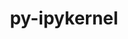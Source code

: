 ---
title: "py-ipykernel"
layout: cache
categories: [package, develop-2024-02-18]
meta: {"versions": ["6.23.1"], "compilers": ["gcc@=11.1.0", "gcc@=11.4.0", "gcc@=9.4.0", "oneapi@=2024.0.0"], "oss": ["ubuntu20.04", "ubuntu22.04"], "platforms": ["linux"], "targets": ["neoverse_v1", "neoverse_v2", "ppc64le", "x86_64_v3"], "stacks": ["data-vis-sdk", "e4s", "e4s-neoverse-v2", "e4s-neoverse_v1", "e4s-oneapi", "e4s-power", "root"], "num_specs": 18, "num_specs_by_stack": {"e4s-neoverse_v1": 3, "root": 18, "e4s-power": 3, "data-vis-sdk": 2, "e4s": 4, "e4s-neoverse-v2": 3, "e4s-oneapi": 3}}
spec_details: [{"hash": "pm5djo63cxxp2ziagr27ouhlc7rd6nmr", "compiler": "gcc@=11.4.0", "versions": ["6.23.1"], "os": "ubuntu20.04", "platform": "linux", "target": "neoverse_v1", "variants": ["build_system=python_pip"], "stacks": ["e4s-neoverse_v1", "root"], "size": "-", "tarball": "https://binaries.spack.io/develop-2024-02-18/build_cache/linux-ubuntu20.04-neoverse_v1/gcc-11.4.0/py-ipykernel-6.23.1/linux-ubuntu20.04-neoverse_v1-gcc-11.4.0-py-ipykernel-6.23.1-pm5djo63cxxp2ziagr27ouhlc7rd6nmr.spack"}, {"hash": "rp52a7lvb5s4imzxm2bkd6bteneedjgj", "compiler": "gcc@=11.4.0", "versions": ["6.23.1"], "os": "ubuntu20.04", "platform": "linux", "target": "neoverse_v1", "variants": ["build_system=python_pip"], "stacks": ["e4s-neoverse_v1", "root"], "size": "-", "tarball": "https://binaries.spack.io/develop-2024-02-18/build_cache/linux-ubuntu20.04-neoverse_v1/gcc-11.4.0/py-ipykernel-6.23.1/linux-ubuntu20.04-neoverse_v1-gcc-11.4.0-py-ipykernel-6.23.1-rp52a7lvb5s4imzxm2bkd6bteneedjgj.spack"}, {"hash": "3vxpssoroldlg7huaexzkg34er7e55gy", "compiler": "gcc@=11.4.0", "versions": ["6.23.1"], "os": "ubuntu20.04", "platform": "linux", "target": "neoverse_v1", "variants": ["build_system=python_pip"], "stacks": ["e4s-neoverse_v1", "root"], "size": "-", "tarball": "https://binaries.spack.io/develop-2024-02-18/build_cache/linux-ubuntu20.04-neoverse_v1/gcc-11.4.0/py-ipykernel-6.23.1/linux-ubuntu20.04-neoverse_v1-gcc-11.4.0-py-ipykernel-6.23.1-3vxpssoroldlg7huaexzkg34er7e55gy.spack"}, {"hash": "o537vwjaakcdokzo3cabcwrtict2pusk", "compiler": "gcc@=9.4.0", "versions": ["6.23.1"], "os": "ubuntu20.04", "platform": "linux", "target": "ppc64le", "variants": ["build_system=python_pip"], "stacks": ["e4s-power", "root"], "size": "-", "tarball": "https://binaries.spack.io/develop-2024-02-18/build_cache/linux-ubuntu20.04-ppc64le/gcc-9.4.0/py-ipykernel-6.23.1/linux-ubuntu20.04-ppc64le-gcc-9.4.0-py-ipykernel-6.23.1-o537vwjaakcdokzo3cabcwrtict2pusk.spack"}, {"hash": "pyztps2owcizmgb6lb27n3q7pzts3erc", "compiler": "gcc@=9.4.0", "versions": ["6.23.1"], "os": "ubuntu20.04", "platform": "linux", "target": "ppc64le", "variants": ["build_system=python_pip"], "stacks": ["e4s-power", "root"], "size": "-", "tarball": "https://binaries.spack.io/develop-2024-02-18/build_cache/linux-ubuntu20.04-ppc64le/gcc-9.4.0/py-ipykernel-6.23.1/linux-ubuntu20.04-ppc64le-gcc-9.4.0-py-ipykernel-6.23.1-pyztps2owcizmgb6lb27n3q7pzts3erc.spack"}, {"hash": "soyzqphkvc6xe225weirghzeiikwjjz5", "compiler": "gcc@=9.4.0", "versions": ["6.23.1"], "os": "ubuntu20.04", "platform": "linux", "target": "ppc64le", "variants": ["build_system=python_pip"], "stacks": ["e4s-power", "root"], "size": "-", "tarball": "https://binaries.spack.io/develop-2024-02-18/build_cache/linux-ubuntu20.04-ppc64le/gcc-9.4.0/py-ipykernel-6.23.1/linux-ubuntu20.04-ppc64le-gcc-9.4.0-py-ipykernel-6.23.1-soyzqphkvc6xe225weirghzeiikwjjz5.spack"}, {"hash": "km4tllilovm5h5tnom5arqgggrff3dyi", "compiler": "gcc@=11.1.0", "versions": ["6.23.1"], "os": "ubuntu20.04", "platform": "linux", "target": "x86_64_v3", "variants": ["build_system=python_pip"], "stacks": ["root", "data-vis-sdk"], "size": "-", "tarball": "https://binaries.spack.io/develop-2024-02-18/build_cache/linux-ubuntu20.04-x86_64_v3/gcc-11.1.0/py-ipykernel-6.23.1/linux-ubuntu20.04-x86_64_v3-gcc-11.1.0-py-ipykernel-6.23.1-km4tllilovm5h5tnom5arqgggrff3dyi.spack"}, {"hash": "bjrajriv44gl4mnnhcpmpghwkvnemzqv", "compiler": "gcc@=11.1.0", "versions": ["6.23.1"], "os": "ubuntu20.04", "platform": "linux", "target": "x86_64_v3", "variants": ["build_system=python_pip"], "stacks": ["root", "data-vis-sdk"], "size": "-", "tarball": "https://binaries.spack.io/develop-2024-02-18/build_cache/linux-ubuntu20.04-x86_64_v3/gcc-11.1.0/py-ipykernel-6.23.1/linux-ubuntu20.04-x86_64_v3-gcc-11.1.0-py-ipykernel-6.23.1-bjrajriv44gl4mnnhcpmpghwkvnemzqv.spack"}, {"hash": "cmgsmxossp7bzxtyu65ppenx7qiz6646", "compiler": "gcc@=11.4.0", "versions": ["6.23.1"], "os": "ubuntu20.04", "platform": "linux", "target": "x86_64_v3", "variants": ["build_system=python_pip"], "stacks": ["e4s", "root"], "size": "-", "tarball": "https://binaries.spack.io/develop-2024-02-18/build_cache/linux-ubuntu20.04-x86_64_v3/gcc-11.4.0/py-ipykernel-6.23.1/linux-ubuntu20.04-x86_64_v3-gcc-11.4.0-py-ipykernel-6.23.1-cmgsmxossp7bzxtyu65ppenx7qiz6646.spack"}, {"hash": "xuqr7droa4tgqwyklt5kjden4aj7ssoj", "compiler": "gcc@=11.4.0", "versions": ["6.23.1"], "os": "ubuntu20.04", "platform": "linux", "target": "x86_64_v3", "variants": ["build_system=python_pip"], "stacks": ["e4s", "root"], "size": "-", "tarball": "https://binaries.spack.io/develop-2024-02-18/build_cache/linux-ubuntu20.04-x86_64_v3/gcc-11.4.0/py-ipykernel-6.23.1/linux-ubuntu20.04-x86_64_v3-gcc-11.4.0-py-ipykernel-6.23.1-xuqr7droa4tgqwyklt5kjden4aj7ssoj.spack"}, {"hash": "tzri6jmq6xxupfjzdgocxxn2jajxkby7", "compiler": "gcc@=11.4.0", "versions": ["6.23.1"], "os": "ubuntu20.04", "platform": "linux", "target": "x86_64_v3", "variants": ["build_system=python_pip"], "stacks": ["e4s", "root"], "size": "-", "tarball": "https://binaries.spack.io/develop-2024-02-18/build_cache/linux-ubuntu20.04-x86_64_v3/gcc-11.4.0/py-ipykernel-6.23.1/linux-ubuntu20.04-x86_64_v3-gcc-11.4.0-py-ipykernel-6.23.1-tzri6jmq6xxupfjzdgocxxn2jajxkby7.spack"}, {"hash": "e7mhcpua4p56ezp2usohjrbhz2hqv4w5", "compiler": "gcc@=11.4.0", "versions": ["6.23.1"], "os": "ubuntu20.04", "platform": "linux", "target": "x86_64_v3", "variants": ["build_system=python_pip"], "stacks": ["e4s", "root"], "size": "-", "tarball": "https://binaries.spack.io/develop-2024-02-18/build_cache/linux-ubuntu20.04-x86_64_v3/gcc-11.4.0/py-ipykernel-6.23.1/linux-ubuntu20.04-x86_64_v3-gcc-11.4.0-py-ipykernel-6.23.1-e7mhcpua4p56ezp2usohjrbhz2hqv4w5.spack"}, {"hash": "svxqce6frn33knhxbza6oe46wui7dryt", "compiler": "gcc@=11.4.0", "versions": ["6.23.1"], "os": "ubuntu22.04", "platform": "linux", "target": "neoverse_v2", "variants": ["build_system=python_pip"], "stacks": ["e4s-neoverse-v2", "root"], "size": "-", "tarball": "https://binaries.spack.io/develop-2024-02-18/build_cache/linux-ubuntu22.04-neoverse_v2/gcc-11.4.0/py-ipykernel-6.23.1/linux-ubuntu22.04-neoverse_v2-gcc-11.4.0-py-ipykernel-6.23.1-svxqce6frn33knhxbza6oe46wui7dryt.spack"}, {"hash": "kep4teve5nushnmjxmqtkxpg66cpuzx7", "compiler": "gcc@=11.4.0", "versions": ["6.23.1"], "os": "ubuntu22.04", "platform": "linux", "target": "neoverse_v2", "variants": ["build_system=python_pip"], "stacks": ["e4s-neoverse-v2", "root"], "size": "-", "tarball": "https://binaries.spack.io/develop-2024-02-18/build_cache/linux-ubuntu22.04-neoverse_v2/gcc-11.4.0/py-ipykernel-6.23.1/linux-ubuntu22.04-neoverse_v2-gcc-11.4.0-py-ipykernel-6.23.1-kep4teve5nushnmjxmqtkxpg66cpuzx7.spack"}, {"hash": "wxibimozjfd5iz6uexrbbnhes4vvj72d", "compiler": "gcc@=11.4.0", "versions": ["6.23.1"], "os": "ubuntu22.04", "platform": "linux", "target": "neoverse_v2", "variants": ["build_system=python_pip"], "stacks": ["e4s-neoverse-v2", "root"], "size": "-", "tarball": "https://binaries.spack.io/develop-2024-02-18/build_cache/linux-ubuntu22.04-neoverse_v2/gcc-11.4.0/py-ipykernel-6.23.1/linux-ubuntu22.04-neoverse_v2-gcc-11.4.0-py-ipykernel-6.23.1-wxibimozjfd5iz6uexrbbnhes4vvj72d.spack"}, {"hash": "t6gerx25eiqkqdpw5eqled6f25rtu7p4", "compiler": "oneapi@=2024.0.0", "versions": ["6.23.1"], "os": "ubuntu22.04", "platform": "linux", "target": "x86_64_v3", "variants": ["build_system=python_pip"], "stacks": ["e4s-oneapi", "root"], "size": "-", "tarball": "https://binaries.spack.io/develop-2024-02-18/build_cache/linux-ubuntu22.04-x86_64_v3/oneapi-2024.0.0/py-ipykernel-6.23.1/linux-ubuntu22.04-x86_64_v3-oneapi-2024.0.0-py-ipykernel-6.23.1-t6gerx25eiqkqdpw5eqled6f25rtu7p4.spack"}, {"hash": "iwe2dn4pvvtigk7dy3r32icz2tcggwa5", "compiler": "oneapi@=2024.0.0", "versions": ["6.23.1"], "os": "ubuntu22.04", "platform": "linux", "target": "x86_64_v3", "variants": ["build_system=python_pip"], "stacks": ["e4s-oneapi", "root"], "size": "-", "tarball": "https://binaries.spack.io/develop-2024-02-18/build_cache/linux-ubuntu22.04-x86_64_v3/oneapi-2024.0.0/py-ipykernel-6.23.1/linux-ubuntu22.04-x86_64_v3-oneapi-2024.0.0-py-ipykernel-6.23.1-iwe2dn4pvvtigk7dy3r32icz2tcggwa5.spack"}, {"hash": "4ahowbn6pfpcwqzkt6zyppa7v5gsiwys", "compiler": "oneapi@=2024.0.0", "versions": ["6.23.1"], "os": "ubuntu22.04", "platform": "linux", "target": "x86_64_v3", "variants": ["build_system=python_pip"], "stacks": ["e4s-oneapi", "root"], "size": "-", "tarball": "https://binaries.spack.io/develop-2024-02-18/build_cache/linux-ubuntu22.04-x86_64_v3/oneapi-2024.0.0/py-ipykernel-6.23.1/linux-ubuntu22.04-x86_64_v3-oneapi-2024.0.0-py-ipykernel-6.23.1-4ahowbn6pfpcwqzkt6zyppa7v5gsiwys.spack"}]
---